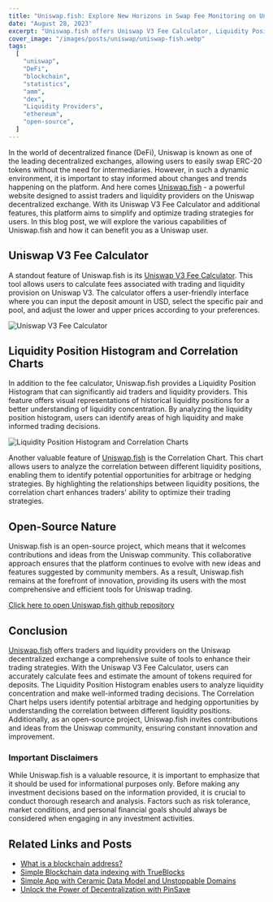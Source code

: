 ```yaml
---
title: "Uniswap.fish: Explore New Horizons in Swap Fee Monitoring on Uniswap"
date: "August 28, 2023"
excerpt: "Uniswap.fish offers Uniswap V3 Fee Calculator, Liquidity Position Histogram, and Correlation Chart, to assist traders and liquidity providers on the Uniswap."
cover_image: "/images/posts/uniswap/uniswap-fish.webp"
tags:
  [
    "uniswap",
    "DeFi",
    "blockchain",
    "statistics",
    "amm",
    "dex",
    "Liquidity Providers",
    "ethereum",
    "open-source",
  ]
---
```


In the world of decentralized finance (DeFi), Uniswap is known as one of the leading decentralized exchanges, allowing users to easily swap ERC-20 tokens without the need for intermediaries. However, in such a dynamic environment, it is important to stay informed about changes and trends happening on the platform. And here comes [Uniswap.fish](https://uniswap.fish/) - a powerful website designed to assist traders and liquidity providers on the Uniswap decentralized exchange. With its Uniswap V3 Fee Calculator and additional features, this platform aims to simplify and optimize trading strategies for users. In this blog post, we will explore the various capabilities of Uniswap.fish and how it can benefit you as a Uniswap user.

## Uniswap V3 Fee Calculator

A standout feature of Uniswap.fish is its [Uniswap V3 Fee Calculator](https://uniswap.fish/). This tool allows users to calculate fees associated with trading and liquidity provision on Uniswap V3. The calculator offers a user-friendly interface where you can input the deposit amount in USD, select the specific pair and pool, and adjust the lower and upper prices according to your preferences.

![Uniswap V3 Fee Calculator](/images/posts/uniswap/UniswapCalculator.webp)

## Liquidity Position Histogram and Correlation Charts

In addition to the fee calculator, Uniswap.fish provides a Liquidity Position Histogram that can significantly aid traders and liquidity providers. This feature offers visual representations of historical liquidity positions for a better understanding of liquidity concentration. By analyzing the liquidity position histogram, users can identify areas of high liquidity and make informed trading decisions.

![Liquidity Position Histogram and Correlation Charts](/images/posts/uniswap/UniswapFishPair.webp)

Another valuable feature of [Uniswap.fish](https://uniswap.fish/) is the Correlation Chart. This chart allows users to analyze the correlation between different liquidity positions, enabling them to identify potential opportunities for arbitrage or hedging strategies. By highlighting the relationships between liquidity positions, the correlation chart enhances traders' ability to optimize their trading strategies.

## Open-Source Nature

Uniswap.fish is an open-source project, which means that it welcomes contributions and ideas from the Uniswap community. This collaborative approach ensures that the platform continues to evolve with new ideas and features suggested by community members. As a result, Uniswap.fish remains at the forefront of innovation, providing its users with the most comprehensive and efficient tools for Uniswap trading.

[Click here to open Uniswap.fish github repository](https://github.com/normdoow/uniswap.fish)

## Conclusion

[Uniswap.fish](https://uniswap.fish/) offers traders and liquidity providers on the Uniswap decentralized exchange a comprehensive suite of tools to enhance their trading strategies. With the Uniswap V3 Fee Calculator, users can accurately calculate fees and estimate the amount of tokens required for deposits. The Liquidity Position Histogram enables users to analyze liquidity concentration and make well-informed trading decisions. The Correlation Chart helps users identify potential arbitrage and hedging opportunities by understanding the correlation between different liquidity positions. Additionally, as an open-source project, Uniswap.fish invites contributions and ideas from the Uniswap community, ensuring constant innovation and improvement.

### Important Disclaimers

While Uniswap.fish is a valuable resource, it is important to emphasize that it should be used for informational purposes only. Before making any investment decisions based on the information provided, it is crucial to conduct thorough research and analysis. Factors such as risk tolerance, market conditions, and personal financial goals should always be considered when engaging in any investment activities.

## Related Links and Posts

- [What is a blockchain address?](https://dspyt.com/what-is-blockchain-address)
- [Simple Blockchain data indexing with TrueBlocks](https://dspyt.com/blockchain-data-indexer-with-trueblocks)
- [Simple App with Ceramic Data Model and Unstoppable Domains](https://dspyt.com/simple-app-with-ceramic-data-model-and-unstoppable-domains)
- [Unlock the Power of Decentralization with PinSave](https://dspyt.com/PinSave)

